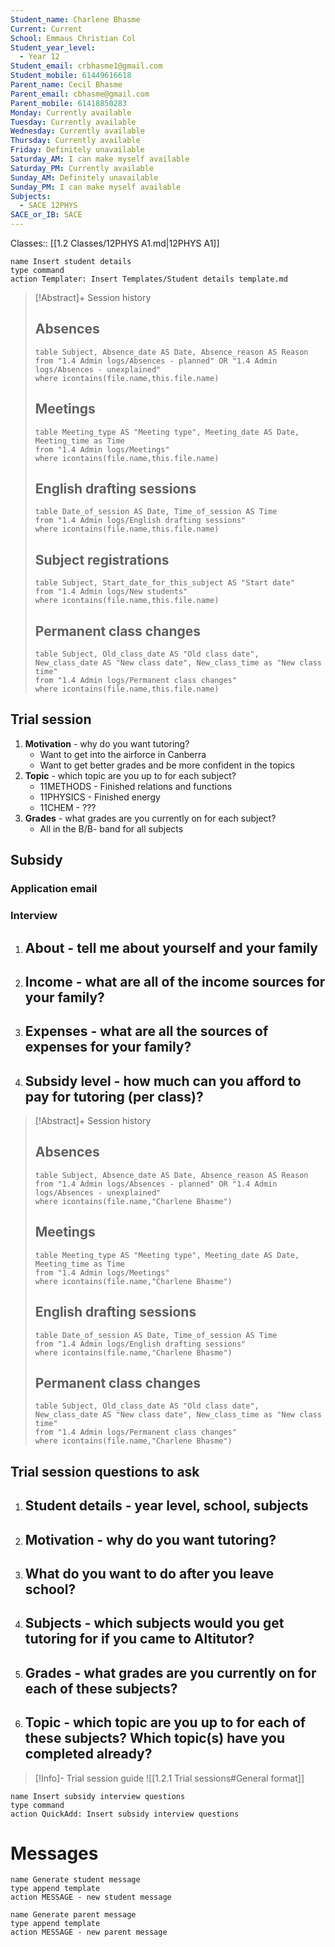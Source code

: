 ```yaml
---
Student_name: Charlene Bhasme
Current: Current
School: Emmaus Christian Col
Student_year_level:
  - Year 12
Student_email: crbhasme1@gmail.com
Student_mobile: 61449616618
Parent_name: Cecil Bhasme
Parent_email: cbhasme@gmail.com
Parent_mobile: 61418850283
Monday: Currently available
Tuesday: Currently available
Wednesday: Currently available
Thursday: Currently available
Friday: Definitely unavailable
Saturday_AM: I can make myself available
Saturday_PM: Currently available
Sunday_AM: Definitely unavailable
Sunday_PM: I can make myself available
Subjects:
  - SACE 12PHYS
SACE_or_IB: SACE
---
```

Classes:: [[1.2 Classes/12PHYS A1.md|12PHYS A1]]
```button
name Insert student details
type command
action Templater: Insert Templates/Student details template.md
```

> [!Abstract]+ Session history
> ## Absences
> ```dataview
> table Subject, Absence_date AS Date, Absence_reason AS Reason
> from "1.4 Admin logs/Absences - planned" OR "1.4 Admin logs/Absences - unexplained"
> where icontains(file.name,this.file.name)
> ```
> 
> ## Meetings
> ```dataview
> table Meeting_type AS "Meeting type", Meeting_date AS Date, Meeting_time as Time
> from "1.4 Admin logs/Meetings" 
> where icontains(file.name,this.file.name)
> ```
> 
> ## English drafting sessions
> ```dataview
> table Date_of_session AS Date, Time_of_session AS Time
> from "1.4 Admin logs/English drafting sessions"
> where icontains(file.name,this.file.name)
> ```
> 
> ## Subject registrations
> ```dataview
> table Subject, Start_date_for_this_subject AS "Start date"
> from "1.4 Admin logs/New students"
> where icontains(file.name,this.file.name)
> ```
> 
> ## Permanent class changes
> ```dataview
> table Subject, Old_class_date AS "Old class date", New_class_date AS "New class date", New_class_time as "New class time"
> from "1.4 Admin logs/Permanent class changes"
> where icontains(file.name,this.file.name)
> 

## Trial session
1.  **Motivation** - why do you want tutoring?
	- Want to get into the airforce in Canberra 
	- Want to get better grades and be more confident in the topics 
1.  **Topic** - which topic are you up to for each subject?
	- 11METHODS - Finished relations and functions
	- 11PHYSICS - Finished energy 
	- 11CHEM - ??? 
1. **Grades** - what grades are you currently on for each subject?
	- All in the B/B- band for all subjects 

## Subsidy
### Application email

### Interview
1. **About** - tell me about yourself and your family
	- 
2. **Income** - what are all of the income sources for your family?
	- 
3.  **Expenses** - what are all the sources of expenses for your family?
	- 
4. **Subsidy level** - how much can you afford to pay for tutoring (per class)?
	- 


> [!Abstract]+ Session history
> ## Absences
> ```dataview
> table Subject, Absence_date AS Date, Absence_reason AS Reason
> from "1.4 Admin logs/Absences - planned" OR "1.4 Admin logs/Absences - unexplained"
> where icontains(file.name,"Charlene Bhasme")
> ```
> 
> ## Meetings
> ```dataview
> table Meeting_type AS "Meeting type", Meeting_date AS Date, Meeting_time as Time
> from "1.4 Admin logs/Meetings" 
> where icontains(file.name,"Charlene Bhasme")
> ```
> 
> ## English drafting sessions
> ```dataview
> table Date_of_session AS Date, Time_of_session AS Time
> from "1.4 Admin logs/English drafting sessions"
> where icontains(file.name,"Charlene Bhasme")
> ```
> 
> ## Permanent class changes
> ```dataview
> table Subject, Old_class_date AS "Old class date", New_class_date AS "New class date", New_class_time as "New class time"
> from "1.4 Admin logs/Permanent class changes"
> where icontains(file.name,"Charlene Bhasme")
> ```


## Trial session questions to ask
1. **Student details** - year level, school, subjects 
	- 
2. **Motivation** - why do you want tutoring?
	- 
3.  What do you want to do after you leave school?
	- 
4. **Subjects** - which subjects would you get tutoring for if you came to Altitutor?
	- 
5. **Grades** - what grades are you currently on for each of these subjects?
	- 
6.  **Topic** - which topic are you up to for each of these subjects? Which topic(s) have you completed already?
	- 

> [!Info]- Trial session guide
![[1.2.1 Trial sessions#General format]]

```button
name Insert subsidy interview questions
type command
action QuickAdd: Insert subsidy interview questions
```



# Messages
```button
name Generate student message
type append template
action MESSAGE - new student message
```



```button
name Generate parent message
type append template
action MESSAGE - new parent message
```

